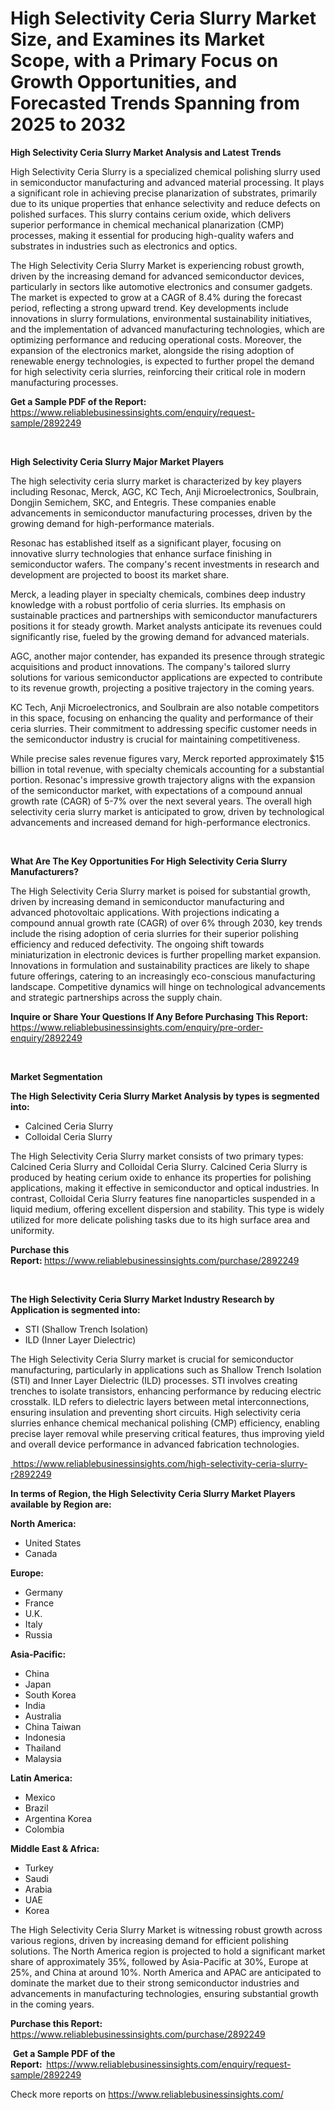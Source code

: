 <p><h1>High Selectivity Ceria Slurry Market Size, and Examines its Market Scope, with a Primary Focus on Growth Opportunities, and Forecasted Trends Spanning from 2025 to 2032</h1></p><p><strong>High Selectivity Ceria Slurry Market Analysis and Latest Trends</strong></p>
<p><p>High Selectivity Ceria Slurry is a specialized chemical polishing slurry used in semiconductor manufacturing and advanced material processing. It plays a significant role in achieving precise planarization of substrates, primarily due to its unique properties that enhance selectivity and reduce defects on polished surfaces. This slurry contains cerium oxide, which delivers superior performance in chemical mechanical planarization (CMP) processes, making it essential for producing high-quality wafers and substrates in industries such as electronics and optics.</p><p>The High Selectivity Ceria Slurry Market is experiencing robust growth, driven by the increasing demand for advanced semiconductor devices, particularly in sectors like automotive electronics and consumer gadgets. The market is expected to grow at a CAGR of 8.4% during the forecast period, reflecting a strong upward trend. Key developments include innovations in slurry formulations, environmental sustainability initiatives, and the implementation of advanced manufacturing technologies, which are optimizing performance and reducing operational costs. Moreover, the expansion of the electronics market, alongside the rising adoption of renewable energy technologies, is expected to further propel the demand for high selectivity ceria slurries, reinforcing their critical role in modern manufacturing processes.</p></p>
<p><strong>Get a Sample PDF of the Report:&nbsp;</strong> <a href="https://www.reliablebusinessinsights.com/enquiry/request-sample/2892249?utm_campaign=3360&utm_medium=2&utm_source=Github&utm_content=ia&utm_term=15032025&utm_id=high-selectivity-ceria-slurry">https://www.reliablebusinessinsights.com/enquiry/request-sample/2892249</a></p>
<p>&nbsp;</p>
<p><strong>High Selectivity Ceria Slurry Major Market Players</strong></p>
<p><p>The high selectivity ceria slurry market is characterized by key players including Resonac, Merck, AGC, KC Tech, Anji Microelectronics, Soulbrain, Dongjin Semichem, SKC, and Entegris. These companies enable advancements in semiconductor manufacturing processes, driven by the growing demand for high-performance materials.</p><p>Resonac has established itself as a significant player, focusing on innovative slurry technologies that enhance surface finishing in semiconductor wafers. The company's recent investments in research and development are projected to boost its market share.</p><p>Merck, a leading player in specialty chemicals, combines deep industry knowledge with a robust portfolio of ceria slurries. Its emphasis on sustainable practices and partnerships with semiconductor manufacturers positions it for steady growth. Market analysts anticipate its revenues could significantly rise, fueled by the growing demand for advanced materials.</p><p>AGC, another major contender, has expanded its presence through strategic acquisitions and product innovations. The company's tailored slurry solutions for various semiconductor applications are expected to contribute to its revenue growth, projecting a positive trajectory in the coming years.</p><p>KC Tech, Anji Microelectronics, and Soulbrain are also notable competitors in this space, focusing on enhancing the quality and performance of their ceria slurries. Their commitment to addressing specific customer needs in the semiconductor industry is crucial for maintaining competitiveness.</p><p>While precise sales revenue figures vary, Merck reported approximately $15 billion in total revenue, with specialty chemicals accounting for a substantial portion. Resonac's impressive growth trajectory aligns with the expansion of the semiconductor market, with expectations of a compound annual growth rate (CAGR) of 5-7% over the next several years. The overall high selectivity ceria slurry market is anticipated to grow, driven by technological advancements and increased demand for high-performance electronics.</p></p>
<p>&nbsp;</p>
<p><strong>What Are The Key Opportunities For High Selectivity Ceria Slurry Manufacturers?</strong></p>
<p><p>The High Selectivity Ceria Slurry market is poised for substantial growth, driven by increasing demand in semiconductor manufacturing and advanced photovoltaic applications. With projections indicating a compound annual growth rate (CAGR) of over 6% through 2030, key trends include the rising adoption of ceria slurries for their superior polishing efficiency and reduced defectivity. The ongoing shift towards miniaturization in electronic devices is further propelling market expansion. Innovations in formulation and sustainability practices are likely to shape future offerings, catering to an increasingly eco-conscious manufacturing landscape. Competitive dynamics will hinge on technological advancements and strategic partnerships across the supply chain.</p></p>
<p><strong>Inquire or Share Your Questions If Any Before Purchasing This Report:</strong> <a href="https://www.reliablebusinessinsights.com/enquiry/pre-order-enquiry/2892249?utm_campaign=3360&utm_medium=2&utm_source=Github&utm_content=ia&utm_term=15032025&utm_id=high-selectivity-ceria-slurry">https://www.reliablebusinessinsights.com/enquiry/pre-order-enquiry/2892249</a></p>
<p>&nbsp;</p>
<p><strong>Market Segmentation</strong></p>
<p><strong>The High Selectivity Ceria Slurry Market Analysis by types is segmented into:</strong></p>
<p><ul><li>Calcined Ceria Slurry</li><li>Colloidal Ceria Slurry</li></ul></p>
<p><p>The High Selectivity Ceria Slurry market consists of two primary types: Calcined Ceria Slurry and Colloidal Ceria Slurry. Calcined Ceria Slurry is produced by heating cerium oxide to enhance its properties for polishing applications, making it effective in semiconductor and optical industries. In contrast, Colloidal Ceria Slurry features fine nanoparticles suspended in a liquid medium, offering excellent dispersion and stability. This type is widely utilized for more delicate polishing tasks due to its high surface area and uniformity.</p></p>
<p><strong>Purchase this Report:&nbsp;</strong><a href="https://www.reliablebusinessinsights.com/purchase/2892249?utm_campaign=3360&utm_medium=2&utm_source=Github&utm_content=ia&utm_term=15032025&utm_id=high-selectivity-ceria-slurry">https://www.reliablebusinessinsights.com/purchase/2892249</a></p>
<p>&nbsp;</p>
<p><strong>The High Selectivity Ceria Slurry Market Industry Research by Application is segmented into:</strong></p>
<p><ul><li>STI (Shallow Trench Isolation)</li><li>ILD (Inner Layer Dielectric)</li></ul></p>
<p><p>The High Selectivity Ceria Slurry market is crucial for semiconductor manufacturing, particularly in applications such as Shallow Trench Isolation (STI) and Inner Layer Dielectric (ILD) processes. STI involves creating trenches to isolate transistors, enhancing performance by reducing electric crosstalk. ILD refers to dielectric layers between metal interconnections, ensuring insulation and preventing short circuits. High selectivity ceria slurries enhance chemical mechanical polishing (CMP) efficiency, enabling precise layer removal while preserving critical features, thus improving yield and overall device performance in advanced fabrication technologies.</p></p>
<p><a href="https://www.reliablebusinessinsights.com/high-selectivity-ceria-slurry-r2892249?utm_campaign=3360&utm_medium=2&utm_source=Github&utm_content=ia&utm_term=15032025&utm_id=high-selectivity-ceria-slurry">&nbsp;https://www.reliablebusinessinsights.com/high-selectivity-ceria-slurry-r2892249</a></p>
<p><strong>In terms of Region, the High Selectivity Ceria Slurry Market Players available by Region are:</strong></p>
<p>
    <p> <strong> North America: </strong>
        <ul>
            <li>United States</li>
            <li>Canada</li>
        </ul>
        </p> 
    <p> <strong> Europe: </strong>
        <ul>
            <li>Germany</li>
            <li>France</li>
            <li>U.K.</li>
            <li>Italy</li>
            <li>Russia</li>
        </ul>
        </p> 
    <p> <strong> Asia-Pacific: </strong>
        <ul>
            <li>China</li>
            <li>Japan</li>
            <li>South Korea</li>
            <li>India</li>
            <li>Australia</li>
            <li>China Taiwan</li>
            <li>Indonesia</li>
            <li>Thailand</li>
            <li>Malaysia</li>
        </ul>
        </p> 
    <p> <strong> Latin America: </strong>
        <ul>
            <li>Mexico</li>
            <li>Brazil</li>
            <li>Argentina Korea</li>
            <li>Colombia</li>
        </ul>
        </p> 
    <p> <strong> Middle East & Africa: </strong>
        <ul>
            <li>Turkey</li>
            <li>Saudi</li>
            <li>Arabia</li>
            <li>UAE</li>
            <li>Korea</li>
        </ul>
    </p>
    </p>
<p><p>The High Selectivity Ceria Slurry Market is witnessing robust growth across various regions, driven by increasing demand for efficient polishing solutions. The North America region is projected to hold a significant market share of approximately 35%, followed by Asia-Pacific at 30%, Europe at 25%, and China at around 10%. North America and APAC are anticipated to dominate the market due to their strong semiconductor industries and advancements in manufacturing technologies, ensuring substantial growth in the coming years.</p></p>
<p><strong>Purchase this Report: </strong><a href="https://www.reliablebusinessinsights.com/purchase/2892249?utm_campaign=3360&utm_medium=2&utm_source=Github&utm_content=ia&utm_term=15032025&utm_id=high-selectivity-ceria-slurry">https://www.reliablebusinessinsights.com/purchase/2892249</a></p>
<p>&nbsp;<strong>Get a Sample PDF of the Report:&nbsp;&nbsp;</strong><a href="https://www.reliablebusinessinsights.com/enquiry/request-sample/2892249?utm_campaign=3360&utm_medium=2&utm_source=Github&utm_content=ia&utm_term=15032025&utm_id=high-selectivity-ceria-slurry">https://www.reliablebusinessinsights.com/enquiry/request-sample/2892249</a></p>
<p><strong></strong></p>
<p>Check more reports on <a href="https://www.reliablebusinessinsights.com/?utm_campaign=3360&utm_medium=2&utm_source=Github&utm_content=ia&utm_term=15032025&utm_id=high-selectivity-ceria-slurry">https://www.reliablebusinessinsights.com/</a></p>